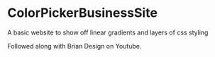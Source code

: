 # ColorPickerBusinessSite
A basic website to show off linear gradients and layers of css styling

Followed along with Brian Design on Youtube.
